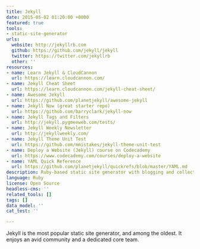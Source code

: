 ```yaml
---
title: Jekyll
date: 2015-05-02 01:20:00 +0000
featured: true
tools:
- static-site-generator
urls:
  website: http://jekyllrb.com
  github: https://github.com/jekyll/jekyll
  twitter: https://twitter.com/jekyllrb
  other: ''
resources:
- name: Learn Jekyll & CloudCannon
  url: https://learn.cloudcannon.com/
- name: Jekyll Cheat Sheet
  url: https://learn.cloudcannon.com/jekyll-cheat-sheet/
- name: Awesome Jekyll
  url: https://github.com/planetjekyll/awesome-jekyll
- name: Jekyll Now (great starter repo)
  url: https://github.com/barryclark/jekyll-now
- name: Jekyll Tags and Filters
  url: http://jekyll.pygmeeweb.com/tests/
- name: Jekyll Weekly Newsletter
  url: http://jekyllweekly.com/
- name: Jekyll Theme Unit Test
  url: https://github.com/mmistakes/jekyll-theme-unit-test
- name: Deploy a Website (Jekyll) course on Codecademy
  url: https://www.codecademy.com/courses/deploy-a-website
- name: YAML Quick Reference
  url: https://github.com/planetjekyll/quickrefs/blob/master/YAML.md
description: Ruby-based static site generator with blogging and collections
language: Ruby
license: Open Source
headless-cms: ''
related_tools: []
tags: []
data_model: ''
cat_test: ''

---
```

Jekyll is the most popular static site generator, and among the oldest. It enjoys an avid community and a dedicated core team.
